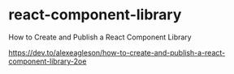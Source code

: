 # react-component-library
How to Create and Publish a React Component Library

https://dev.to/alexeagleson/how-to-create-and-publish-a-react-component-library-2oe
